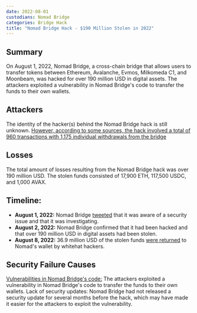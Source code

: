 ```yaml
---
date: 2022-08-01
custodians: Nomad Bridge
categories: Bridge Hack
title: "Nomad Bridge Hack - $190 Million Stolen in 2022"
---
```


## Summary

On August 1, 2022, Nomad Bridge, a cross-chain bridge that allows users to transfer tokens between Ethereum, Avalanche, Evmos, Milkomeda C1, and Moonbeam, was hacked for over 190 million USD in digital assets. The attackers exploited a vulnerability in Nomad Bridge's code to transfer the funds to their own wallets.

## Attackers

The identity of the hacker(s) behind the Nomad Bridge hack is still unknown. [However, according to some sources, the hack involved a total of 960 transactions with 1,175 individual withdrawals from the bridge](https://www.halborn.com/blog/post/the-nomad-bridge-hack-a-deeper-dive)

## Losses

The total amount of losses resulting from the Nomad Bridge hack was over 190 million USD. The stolen funds consisted of 17,900 ETH, 117,500 USDC, and 1,000 AVAX.

## Timeline:

- **August 1, 2022:** Nomad Bridge [tweeted](https://twitter.com/nomadxyz_/status/1554246853348036608) that it was aware of a security issue and that it was investigating.
- **August 2, 2022:** Nomad Bridge confirmed that it had been hacked and that over 190 million USD in digital assets had been stolen.
- **August 8, 2022:** 36.9 million USD of the stolen funds [were returned](https://twitter.com/nomadxyz_/status/1556681397993058304) to Nomad's wallet by whitehat hackers.

## Security Failure Causes

[Vulnerabilities in Nomad Bridge's code:](https://www.coinbase.com/blog/nomad-bridge-incident-analysis) The attackers exploited a vulnerability in Nomad Bridge's code to transfer the funds to their own wallets.
Lack of security updates: Nomad Bridge had not released a security update for several months before the hack, which may have made it easier for the attackers to exploit the vulnerability.
